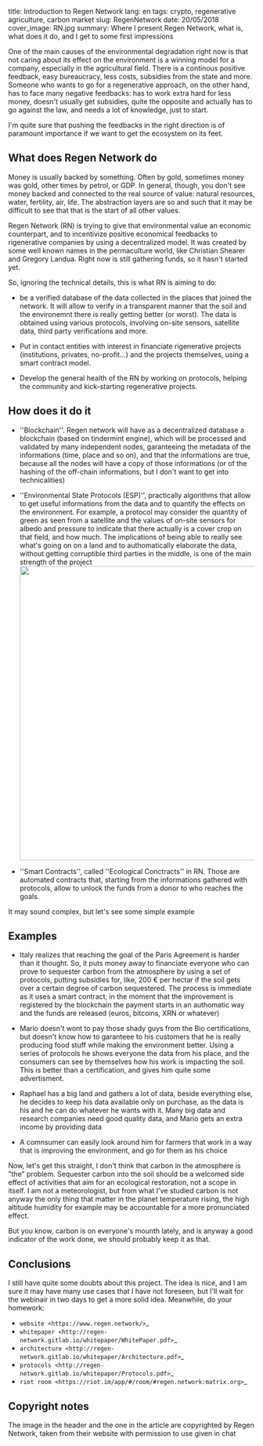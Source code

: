 title: Introduction to Regen Network
lang: en
tags: crypto, regenerative agriculture, carbon market
slug: RegenNetwork
date: 20/05/2018
cover_image: RN.jpg
summary: Where I present Regen Network, what is, what does it do, and I get to some first impressions


One of the main causes of the environmental degradation right now is that not caring about its effect on the environment is a winning model for a company, especially in the agricultural field. There is a continous positive feedback, easy bureaucracy, less costs, subsidies from the state and more. Someone who wants to go for a regenerative approach, on the other hand, has to face many negative feedbacks: has to work extra hard for less money, doesn't usually get subsidies, quite the opposite and actually has to go against the law, and needs a lot of knowledge, just to start.

I'm quite sure that pushing the feedbacks in the right direction is of paramount importance if we want to get the ecosystem on its feet.


What does Regen Network do
--------------------------

Money is usually backed by something. Often by gold, sometimes money was gold, other times by petrol, or GDP. In general, though, you don't see money backed and connected to the real source of value: natural resources, water, fertility, air, life. The abstraction layers are so and such that it may be difficult to see that that is the start of all other values.


Regen Network (RN) is trying to give that environmental value an economic counterpart, and to incentivize positive economical feedbacks to rigenerative companies by using a decentralized model.
It was created by some well known names in the permaculture world, like Christian Shearer and Gregory Landua. Right now is still gathering funds, so it hasn't started yet.

So, ignoring the technical details, this is what RN is aiming to do:

* be a verified database of the data collected in the places that joined the network. It will allow to verify in a transparent manner that the soil and the environemnt there is really getting better (or worst). The data is obtained using various protocols, involving on-site sensors, satellite data, third party verifications and more.

* Put in contact entities with interest in financiate rigenerative projects (institutions, privates, no-profit...) and the projects themselves, using a smart contract model.

* Develop the general health of the RN by working on protocols, helping the community and kick-starting regenerative projects.


How does it do it
-----------------

* ''Blockchain''. Regen network will have as a decentralized database a blockchain (based on tindermint engine), which will be processed and validated by many independent nodes, garanteeing the metadata of the informations (time, place and so on), and that the informations are true, because all the nodes will have a copy of those informations (or of the hashing of the off-chain informations, but I don't want to get into technicalities)

* ''Environmental State Protocols (ESP)'', practically algorithms that allow to get useful informations from the data and to quantify the effects on the environment. For example, a protocol may consider the quantity of green as seen from a satellite and the values of on-site sensors for albedo and pressure to indicate that there actually is a cover crop on that field, and how much. The implications of being able to really see what's going on on a land and to authomatically elaborate the data, without getting corruptible third parties in the middle, is one of the main strength of the project<img src="/images/XRNChange.jpg" class="pull-right" width="600px">

* ''Smart Contracts'', called ''Ecological Conctracts'' in RN. Those are automated contracts that, starting from the informations gathered with protocols, allow to unlock the funds from a donor to who reaches the goals.

It may sound complex, but let's see some simple example 

Examples
--------

* Italy realizes that reaching the goal of the Paris Agreement is harder than it thought. So, it puts money away to financiate everyone who can prove to sequester carbon from the atmosphere by using a set of protocols, putting subsidies for, like, 200 € per hectar if the soil gets over a certain degree of carbon sequestered. The process is immediate as it uses a smart contract, in the moment that the improvement is registered by the blockchain the payment starts in an authomatic way and the funds are released (euros, bitcoins, XRN or whatever)

* Mario doesn't wont to pay those shady guys from the Bio certifications, but doesn't know how to garanteee to his customers that he is really producing food stuff while making the environment better. Using a series of protocols he shows everyone the data from his place, and the consumers can see by themselves how his work is impacting the soil. This is better than a certification, and gives him quite some advertisment.

* Raphael has a big land and gathers a lot of data, beside everything else, he decides to keep his data available only on purchase, as the data is his and he can do whatever he wants with it. Many big data and research companies need good quality data, and Mario gets an extra income by providing data

* A comnsumer can easily look around him for farmers that work in a way that is improving the environment, and go for them as his choice



Now, let's get this straight, I don't think that carbon in the atmosphere is "the" problem. Sequester carbon into the soil should be a welcomed side effect of activities that aim for an ecological restoration, not a scope in itself. I am not a meteorologist, but from what I've studied carbon is not anyway the only thing that matter in the planet temperature rising, the high altitude humidity for example may be accountable for a more pronunciated effect. 

But you know, carbon is on everyone's mounth lately, and is anyway a good indicator of the work done, we should probably keep it as that.

Conclusions
-----------

I still have quite some doubts about this project. The idea is nice, and I am sure it may have many use cases that I have not foreseen, but I'll wait for the webinair in two days to get a more solid idea. Meanwhile, do your homework:

* `website <https://www.regen.network/>`_
* `whitepaper <http://regen-network.gitlab.io/whitepaper/WhitePaper.pdf>`_
* `architecture <http://regen-network.gitlab.io/whitepaper/Architecture.pdf>`_
* `protocols <http://regen-network.gitlab.io/whitepaper/Protocols.pdf>`_
* `riot room <https://riot.im/app/#/room/#regen.network:matrix.org>`_

Copyright notes
---------------

The image in the header and the one in the article are copyrighted by Regen Network, taken from their website with permission to use given in chat
